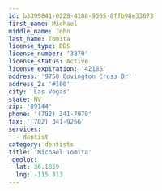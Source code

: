 ```yaml
---
id: b3399841-0228-4188-9565-8ffb98e33673
first_name: Michael
middle_name: John
last_name: Tomita
license_type: DDS
license_number: '3370'
license_status: Active
license_expiration: '42185'
address: '9750 Covington Cross Dr'
address_2: '#100'
city: 'Las Vegas'
state: NV
zip: '89144'
phone: '(702) 341-7979'
fax: '(702) 341-9266'
services:
  - dentist
category: dentists
title: 'Michael Tomita'
_geoloc:
  lat: 36.1859
  lng: -115.313
---
```

